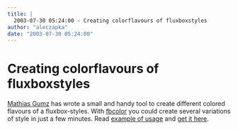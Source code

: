 ```yaml
---
title: |
  2003-07-30 05:24:00 - Creating colorflavours of fluxboxstyles
author: "aleczapka"
date: "2003-07-30 05:24:00"
---
```


# Creating colorflavours of fluxboxstyles

<a href="mailto:gumz&#64;cs.uni-magdeburg.de">Mathias Gumz</a> has wrote a small and handy tool to create different colored flavours of a fluxbox-styles. With <a href="/download/fbcolor">fbcolor</a> you could create several variations of style in just a few minutes. Read <a href="http://141.44.198.27/~gumz/fluxbox/fbcolor/example.html">example of usage</a> and <A href="/download/fbcolor">get it here</a>.




